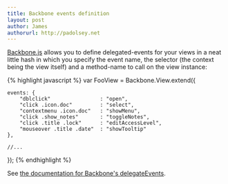 ```yaml
---
title: Backbone events definition
layout: post
author: James
authorurl: http://padolsey.net
---
```


[Backbone.js](https://github.com/documentcloud/backbone) allows you to define delegated-events for your views in a neat little hash in which you specify the event name, the selector (the context being the view itself) and a method-name to call on the view instance:

{% highlight javascript %}
var FooView = Backbone.View.extend({

	events: {
	    "dblclick"                : "open",
	    "click .icon.doc"         : "select",
	    "contextmenu .icon.doc"   : "showMenu",
	    "click .show_notes"       : "toggleNotes",
	    "click .title .lock"      : "editAccessLevel",
	    "mouseover .title .date"  : "showTooltip"
	},

	//...

});
{% endhighlight %}

See [the documentation for Backbone's delegateEvents](http://documentcloud.github.com/backbone/#View-delegateEvents).